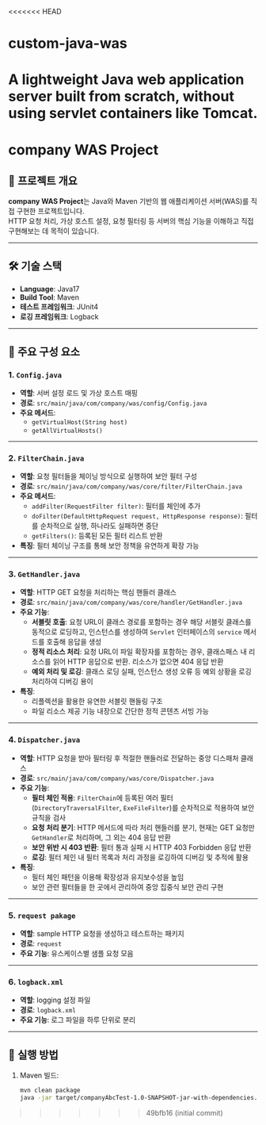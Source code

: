 <<<<<<< HEAD
# custom-java-was
A lightweight Java web application server built from scratch, without using servlet containers like Tomcat.
=======
# company WAS Project

## 📝 프로젝트 개요
**company WAS Project**는 Java와 Maven 기반의 웹 애플리케이션 서버(WAS)를 직접 구현한 프로젝트입니다.  
HTTP 요청 처리, 가상 호스트 설정, 요청 필터링 등 서버의 핵심 기능을 이해하고 직접 구현해보는 데 목적이 있습니다.

---

## 🛠 기술 스택
- **Language**: Java17
- **Build Tool**: Maven
- **테스트 프레임워크**: JUnit4
- **로깅 프레임워크**: Logback

---

## 🔧 주요 구성 요소

### 1. `Config.java`
- **역할**: 서버 설정 로드 및 가상 호스트 매핑
- **경로**: `src/main/java/com/company/was/config/Config.java`
- **주요 메서드**:
   - `getVirtualHost(String host)`
   - `getAllVirtualHosts()`

---

### 2. `FilterChain.java`
- **역할**: 요청 필터들을 체이닝 방식으로 실행하여 보안 필터 구성
- **경로**: `src/main/java/com/company/was/core/filter/FilterChain.java`
- **주요 메서드**:
   - `addFilter(RequestFilter filter)`: 필터를 체인에 추가
   - `doFilter(DefaultHttpRequest request, HttpResponse response)`: 필터를 순차적으로 실행, 하나라도 실패하면 중단
   - `getFilters()`: 등록된 모든 필터 리스트 반환
- **특징**: 필터 체이닝 구조를 통해 보안 정책을 유연하게 확장 가능

---

### 3. `GetHandler.java`
- **역할**: HTTP GET 요청을 처리하는 핵심 핸들러 클래스
- **경로**: `src/main/java/com/company/was/core/handler/GetHandler.java`
- **주요 기능**:
   - **서블릿 호출**: 요청 URL이 클래스 경로를 포함하는 경우 해당 서블릿 클래스를 동적으로 로딩하고, 인스턴스를 생성하여 `Servlet` 인터페이스의 `service` 메서드를 호출해 응답을 생성
   - **정적 리소스 처리**: 요청 URL이 파일 확장자를 포함하는 경우, 클래스패스 내 리소스를 읽어 HTTP 응답으로 반환. 리소스가 없으면 404 응답 반환
   - **예외 처리 및 로깅**: 클래스 로딩 실패, 인스턴스 생성 오류 등 예외 상황을 로깅 처리하여 디버깅 용이
- **특징**:
   - 리플렉션을 활용한 유연한 서블릿 핸들링 구조
   - 파일 리소스 제공 기능 내장으로 간단한 정적 콘텐츠 서빙 가능

---

### 4. `Dispatcher.java`
- **역할**: HTTP 요청을 받아 필터링 후 적절한 핸들러로 전달하는 중앙 디스패처 클래스
- **경로**: `src/main/java/com/company/was/core/Dispatcher.java`
- **주요 기능**:
   - **필터 체인 적용**: `FilterChain`에 등록된 여러 필터(`DirectoryTraversalFilter`, `ExeFileFilter`)를 순차적으로 적용하여 보안 규칙을 검사
   - **요청 처리 분기**: HTTP 메서드에 따라 처리 핸들러를 분기, 현재는 GET 요청만 `GetHandler`로 처리하며, 그 외는 404 응답 반환
   - **보안 위반 시 403 반환**: 필터 통과 실패 시 HTTP 403 Forbidden 응답 반환
   - **로깅**: 필터 체인 내 필터 목록과 처리 과정을 로깅하여 디버깅 및 추적에 활용
- **특징**:
   - 필터 체인 패턴을 이용해 확장성과 유지보수성을 높임
   - 보안 관련 필터들을 한 곳에서 관리하여 중앙 집중식 보안 관리 구현

---

### 5. `request pakage`
- **역할**: sample HTTP 요청을 생성하고 테스트하는 패키지
- **경로**: `request`
- **주요 기능**: 유스케이스별 샘플 요청 모음

---

### 6. `logback.xml`
- **역할**: logging 설정 파일
- **경로**: `logback.xml`
- **주요 기능**: 로그 파일을 하루 단위로 분리

---

## 🚀 실행 방법

1. Maven 빌드:
   ```bash
   mvn clean package
   java -jar target/companyAbcTest-1.0-SNAPSHOT-jar-with-dependencies.jar
   ```
>>>>>>> 49bfb16 (initial commit)

